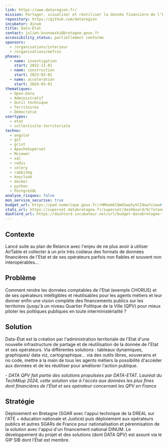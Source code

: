 ```yaml
---
link: https://www.dataregion.fr/
mission: Partager, visualiser et réutiliser la donnée financière de l’État et ses opérateurs pour mieux piloter les politiques publiques
repository: https://github.com/dataregion
incubator: dinum
title: Data-État
contact: julien.kounowski@bretagne.gouv.fr
accessibility_status: partiellement conforme
sponsors:
  - /organisations/interieur
  - /organisations/mefsin
phases:
  - name: investigation
    start: 2022-11-01
  - name: construction
    start: 2023-03-01
  - name: acceleration
    start: 2024-05-01
thematiques:
  - Open-Data
  - Administratif
  - Outil technique
  - Territoires
  - Démocratie
usertypes:
  - etat
  - collectivite-territoriale
techno:
  - angular
  - git
  - grist
  - ApacheSuperset
  - Mviewer
  - sql
  - redis
  - celery
  - rabbitmq
  - keycloak
  - docker
  - python
  - PostgreSQL
analyse_risques: false
mon_service_securise: true
budget_url: https://pad.numerique.gouv.fr/rHMnemklQm6Sww5yVCI9ow?view#
stats_url: https://superset.databretagne.fr/superset/dashboard/9/?standalone=3&native_filters_key=T0NMSR7Ujfy_ztcp9MgFYpk4KULKnvyg98bd3rXBPjDtMELnkBWvzE4z7Hgn2cjR
dashlord_url: https://dashlord.incubateur.net/url/budget-databretagne-fr/
---
```

## Contexte

Lancé suite au plan de Relance avec l'enjeu de ne plus avoir à utiliser AirTable et collecter à un prix très coûteux des formats de données financières de l'Etat et de ses opérateurs parfois non fiables et souvent non interopérables... 

## Problème

Comment rendre les données comptables de l'Etat (exemple CHORUS) et de ses opérateurs intelligibles et réutilisables pour les agents métiers et leur donner enfin une vision complète des financements publics sur les territoires (jusqu'à un niveau Quartier Politique de la Ville (QPV) pour mieux piloter les politiques publiques en toute interministérialité ?

## Solution

Data-État est la création par l'administration territoriale de l'Etat d'une nouvelle infrastructure de partage et de réutilisation de la donnée de l'Etat et ses opérateurs. Via différentes solutions : tableaux dynamiques, graphiques/ data viz, cartographique... via des outils libres, souverains et no code, mettre à la main de tous les agents métiers la possibilité d'accéder aux données et de les réutiliser pour améliorer l'action publique.

*- DATA QPV fait partie des solutions propulsées par DATA-ETAT. Lauréat du TechMiup 2024, cette solution vise à l'accès aux données les plus fines dont financières de l’État et ses opérateur concernant les QPV en France*

## Stratégie

Déploiement en Bretagne (SGAR avec l'appui technique de la DREAL sur l'ATE + éducation nationale et Justice) puis déploiement aux opérateurs publics et autres SGARs de France pour nationalisation et pérennisation de la solution avec l'appui d'un financement national DINUM. 
Le développement du projet et des solutions (dont DATA QPV) est assuré via le GIP SIB dont l’État est membre.